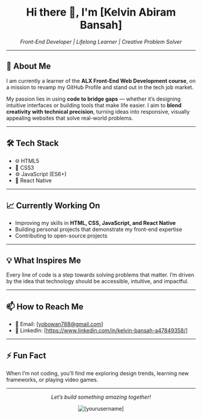 <!-- README.md -->

<h1 align="center">Hi there 👋, I'm [Kelvin Abiram Bansah]</h1>

<p align="center">
  <em>Front-End Developer | Lifelong Learner | Creative Problem Solver</em>
</p>

---

## 🚀 About Me

I am currently a learner of the <strong>ALX Front-End Web Development course</strong>, on a mission to revamp my GitHub Profile and stand out in the tech job market.

My passion lies in using <strong>code to bridge gaps</strong> — whether it’s designing intuitive interfaces or building tools that make life easier. I aim to <strong>blend creativity with technical precision</strong>, turning ideas into responsive, visually appealing websites that solve real-world problems.

---

## 🛠️ Tech Stack

<ul>
  <li>🌐 HTML5</li>
  <li>🎨 CSS3</li>
  <li>⚙️ JavaScript (ES6+)</li>
  <li>📱 React Native</li>
</ul>

---

## 📈 Currently Working On

- Improving my skills in <strong>HTML, CSS, JavaScript, and React Native</strong>
- Building personal projects that demonstrate my front-end expertise
- Contributing to open-source projects

---

## 💡 What Inspires Me

Every line of code is a step towards solving problems that matter. I’m driven by the idea that technology should be accessible, intuitive, and impactful.

---

## 📫 How to Reach Me

- 📧 Email: [yobowan788@gmail.com]
- 💼 LinkedIn: [https://www.linkedin.com/in/kelvin-bansah-a47849358/]
---

## ⚡ Fun Fact

When I’m not coding, you’ll find me exploring design trends, learning new frameworks, or playing video games.

---

<p align="center">
  <em>Let’s build something amazing together!</em>
</p>

<p align="center">
  <img src="https://komarev.com/ghpvc/?username=[yourusername]&label=Profile%20views&color=0e75b6&style=flat" alt="[yourusername]" />
</p>

<!-- End of README.md -->
